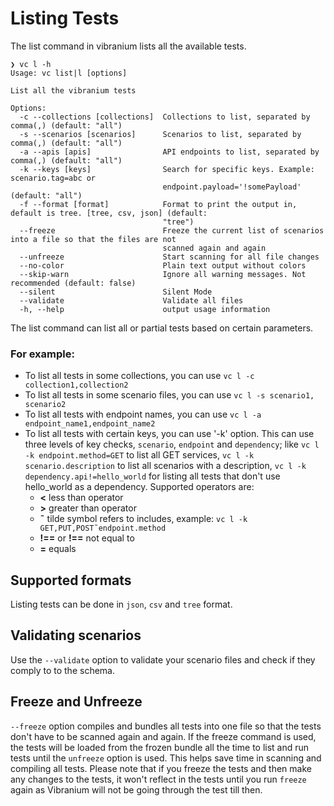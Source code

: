 # Listing Tests

The list command in vibranium lists all the available tests.

```shell
❯ vc l -h                
Usage: vc list|l [options]

List all the vibranium tests

Options:
  -c --collections [collections]  Collections to list, separated by comma(,) (default: "all")
  -s --scenarios [scenarios]      Scenarios to list, separated by comma(,) (default: "all")
  -a --apis [apis]                API endpoints to list, separated by comma(,) (default: "all")
  -k --keys [keys]                Search for specific keys. Example: scenario.tag=abc or
                                  endpoint.payload='!somePayload' (default: "all")
  -f --format [format]            Format to print the output in, default is tree. [tree, csv, json] (default:
                                  "tree")
  --freeze                        Freeze the current list of scenarios into a file so that the files are not
                                  scanned again and again
  --unfreeze                      Start scanning for all file changes
  --no-color                      Plain text output without colors
  --skip-warn                     Ignore all warning messages. Not recommended (default: false)
  --silent                        Silent Mode
  --validate                      Validate all files
  -h, --help                      output usage information
```



The list command can list all or partial tests based on certain parameters. 

### For example:

- To list all tests in some collections, you can use `vc l -c collection1,collection2`
- To list all tests in some scenario files, you can use `vc l -s scenario1, scenario2`
- To list all tests with endpoint names, you can use `vc l -a endpoint_name1,endpoint_name2`
- To list all tests with certain keys, you can use '-k' option. This can use three levels of key checks, `scenario`, `endpoint` and `dependency`; like `vc l -k endpoint.method=GET` to list all GET services, `vc l -k scenario.description` to list all scenarios with a description, `vc l -k dependency.api!=hello_world` for listing all tests that don't use hello_world as a dependency. Supported operators are:
  - **<** less than operator
  - **>** greater than operator
  - **˜** tilde symbol refers to includes, example: `vc l -k GET,PUT,POST˜endpoint.method`
  - **!==** or **!==** not equal to
  - **=** equals



## Supported formats

Listing tests can be done in `json`, `csv` and `tree` format.


## Validating scenarios
Use the `--validate` option to validate your scenario files and check if they comply to to the schema.


## Freeze and Unfreeze

`--freeze` option compiles and bundles all tests into one file so that the tests don't have to be scanned again and again. If the freeze command is used, the tests will be loaded from the frozen bundle all the time to list and run tests until the `unfreeze` option is used. This helps save time in scanning and compiling all tests. Please note that if you freeze the tests and then make any changes to the tests, it won't reflect in the tests until you run `freeze` again as Vibranium will not be going through the test till then.


